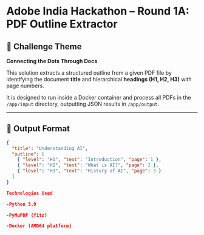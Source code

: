 # Adobe India Hackathon – Round 1A: PDF Outline Extractor

## 🚀 Challenge Theme
**Connecting the Dots Through Docs**

This solution extracts a structured outline from a given PDF file by identifying the document **title** and hierarchical **headings (H1, H2, H3)** with page numbers.

It is designed to run inside a Docker container and process all PDFs in the `/app/input` directory, outputting JSON results in `/app/output`.

---

## 📄 Output Format

```json
{
  "title": "Understanding AI",
  "outline": [
    { "level": "H1", "text": "Introduction", "page": 1 },
    { "level": "H2", "text": "What is AI?", "page": 2 },
    { "level": "H3", "text": "History of AI", "page": 3 }
  ]
}

Technologies Used

-Python 3.9

-PyMuPDF (fitz)

-Docker (AMD64 platform)